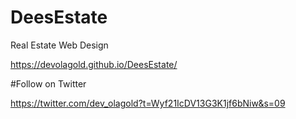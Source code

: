 # DeesEstate
Real Estate Web Design

https://devolagold.github.io/DeesEstate/


#Follow on Twitter

https://twitter.com/dev_olagold?t=Wyf21IcDV13G3K1jf6bNiw&s=09
